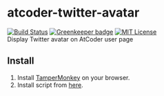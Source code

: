 # atcoder-twitter-avatar

[![Build Status](https://travis-ci.org/prince0203/atcoder-twitter-avatar.svg?branch=master)](https://travis-ci.org/prince0203/atcoder-twitter-avatar)
[![Greenkeeper badge](https://badges.greenkeeper.io/prince0203/atcoder-twitter-avatar.svg)](https://greenkeeper.io/)
[![MIT License](https://img.shields.io/badge/license-MIT-brightgreen.svg?style=flat)](LICENSE)  
Display Twitter avatar on AtCoder user page

## Install

1. Install [TamperMonkey](https://tampermonkey.net/) on your browser.
2. Install script from [here](https://greasyfork.org/ja/scripts/372507-atcoder-twitter-avatar).
